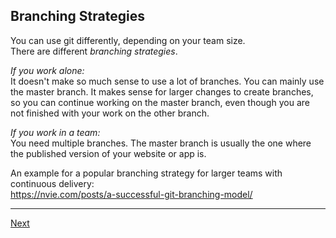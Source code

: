 ## Branching Strategies

You can use git differently, depending on your team size.  
There are different *branching strategies*.

*If you work alone:*  
It doesn't make so much sense to use a lot of branches. You can mainly use the master branch. It makes sense for larger changes to create branches, so you can continue working on the master branch, even though you are not finished with your work on the other branch.

*If you work in a team:*  
You need multiple branches. The master branch is usually the one where the published version of your website or app is.

An example for a popular branching strategy for larger teams with continuous delivery:  
https://nvie.com/posts/a-successful-git-branching-model/

---

[Next](08-github-repositories.md)
